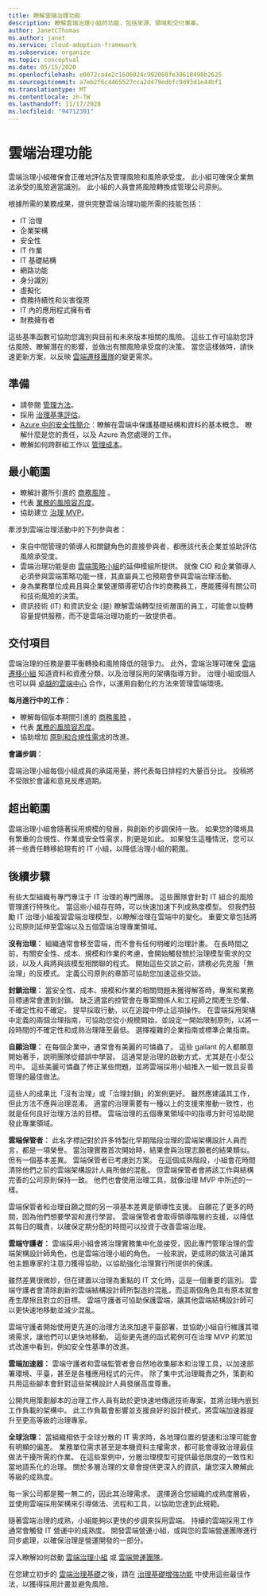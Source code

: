 ```yaml
---
title: 瞭解雲端治理功能
description: 瞭解雲端治理小組的功能，包括來源、領域和交付專案。
author: JanetCThomas
ms.author: janet
ms.service: cloud-adoption-framework
ms.subservice: organize
ms.topic: conceptual
ms.date: 05/15/2020
ms.openlocfilehash: e0072ca4e2c1606024c992088fe38618498b2625
ms.sourcegitcommit: a7eb2f6c4465527cca2d479edbfc9d93d1e44bf1
ms.translationtype: MT
ms.contentlocale: zh-TW
ms.lasthandoff: 11/17/2020
ms.locfileid: "94712301"
---
```

<!-- docutune:ignore IS -->

# <a name="cloud-governance-functions"></a>雲端治理功能

雲端治理小組確保會正確地評估及管理風險和風險承受度。 此小組可確保企業無法承受的風險適當識別。 此小組的人員會將風險轉換成管理公司原則。

根據所需的業務成果，提供完整雲端治理功能所需的技能包括：

- IT 治理
- 企業架構
- 安全性
- IT 作業
- IT 基礎結構
- 網路功能
- 身分識別
- 虛擬化
- 商務持續性和災害復原
- IT 內的應用程式擁有者
- 財務擁有者

這些基準函數可協助您識別與目前和未來版本相關的風險。 這些工作可協助您評估風險、瞭解潛在的影響，並做出有關風險承受度的決策。 當您這樣做時，請快速更新方案，以反映 [雲端遷移團隊](./cloud-migration.md)的變更需求。

## <a name="preparation"></a>準備

- 請參閱 [管理方法](../govern/index.md)。
- 採用 [治理基準評估](../govern/benchmark.md)。
- [Azure 中的安全性簡介](/learn/modules/intro-to-security-in-azure)：瞭解在雲端中保護基礎結構和資料的基本概念。 瞭解什麼是您的責任，以及 Azure 為您處理的工作。
- 瞭解如何跨群組工作以 [管理成本](../organize/cost-conscious-organization.md)。

## <a name="minimum-scope"></a>最小範圍

- 瞭解計畫所引進的 [商務風險](../govern/policy-compliance/risk-tolerance.md) 。
- 代表 [業務的風險容忍度](../govern/policy-compliance/risk-tolerance.md)。
- 協助建立 [治理 MVP](../govern/guides/index.md)。

牽涉到雲端治理活動中的下列參與者：

- 來自中間管理的領導人和關鍵角色的直接參與者，都應該代表企業並協助評估風險承受度。
- 雲端治理功能是由 [雲端策略小組](./cloud-strategy.md)的延伸模組所提供。 就像 CIO 和企業領導人必須參與雲端策略功能一樣，其直屬員工也預期會參與雲端治理活動。
- 身為業務單位成員且與企業營運領導密切合作的商務員工，應能獲得有關公司和技術風險的決策。
- 資訊技術 (IT) 和資訊安全 (是) 瞭解雲端轉型技術層面的員工，可能會以旋轉容量提供服務，而不是雲端治理功能的一致提供者。

## <a name="deliverable"></a>交付項目

雲端治理的任務是要平衡轉換和風險降低的競爭力。 此外，雲端治理可確保 [雲端遷移小組](./cloud-migration.md) 知道資料和資產分類，以及治理採用的架構指導方針。 治理小組或個人也可以與 [卓越的雲端中心](../organize/cloud-center-of-excellence.md) 合作，以運用自動化的方法來管理雲端環境。

**每月進行中的工作：**

- 瞭解每個版本期間引進的 [商務風險](../govern/policy-compliance/risk-tolerance.md) 。
- 代表 [業務的風險容忍度](../govern/policy-compliance/risk-tolerance.md)。
- 協助增加 [原則和合規性需求](../govern/policy-compliance/index.md)的改進。

**會議步調：**

雲端治理小組每個小組成員的承諾用量，將代表每日排程的大量百分比。 投稿將不受限於會議和意見反應週期。

## <a name="out-of-scope"></a>超出範圍

雲端治理小組會隨著採用規模的發展，與創新的步調保持一致。 如果您的環境具有繁重的合規性、作業或安全性需求，則更是如此。 如果發生這種情況，您可以將一些責任轉移給現有的 IT 小組，以降低治理小組的範圍。

## <a name="next-steps"></a>後續步驟

有些大型組織有專門專注于 IT 治理的專門團隊。 這些團隊會針對 IT 組合的風險管理進行特殊化。 當這些小組存在時，可以快速加速下列成熟度模型。 但我們鼓勵 IT 治理小組複習雲端治理模型，以瞭解治理在雲端中的變化。 重要文章包括將公司原則延伸至雲端以及五個雲端治理專業領域。

**沒有治理：** 組織通常會移至雲端，而不會有任何明確的治理計畫。 在長時間之前，有關安全性、成本、規模和作業的考慮，會開始觸發關於治理模型需求的交談，以及人員將與該模型相關聯的程式。 開始這些交談之前，請務必先克服「無治理」的反模式。 定義公司原則的章節可協助您加速這些交談。

**封鎖治理：** 當安全性、成本、規模和作業的相關問題未獲得解答時，專案和業務目標通常會遭到封鎖。 缺乏適當的控管會在專案關係人和工程師之間產生恐懼、不確定性和不確定。 提早採取行動，以在追蹤中停止這項操作。 在雲端採用架構中定義的兩個治理指南，可協助您從小規模開始，並設定一開始限制原則，以將一段時間的不確定性和成熟治理降至最低。 選擇複雜的企業指南或標準企業指南。

**自願治理：** 在每個企業中，通常會有美麗的可憐蟲了。 這些 gallant 的人都願意開始著手，説明團隊從錯誤中學習。 這通常是治理的啟動方式，尤其是在小型公司中。 這些美麗可憐蟲了修正某些問題，並將雲端採用小組推入一組一致且妥善管理的最佳做法。

這些人的成果比「沒有治理」或「治理封鎖」的案例更好。 雖然應建議其工作，但此方法不應與治理混淆。 適當的治理需要有一種以上的支援來推動一致性，也就是任何良好治理方法的目標。 雲端治理的五個專業領域中的指導方針可協助開發此專業領域。

**雲端保管者：** 此名字標記對於許多特製化早期階段治理的雲端架構設計人員而言，都是一項榮譽。 當治理實務首次開始時，結果會與治理志願者的結果類似。 但有一個基本差異。 雲端保管者已考慮到方案。 在這個成熟階段，小組會花時間清除他們之前的雲端架構設計人員所做的混亂。 但雲端保管者會將該工作與結構完善的公司原則保持一致。 他們也會使用治理工具，就像治理 MVP 中所述的一樣。

雲端保管者和治理自願之間的另一項基本差異是領導性支援。 自願花了更多的時間，因為他們想要學習和進行學習。 雲端保管者會取得領導階層的支援，以降低其每日的職責，以確保定期分配的時間可以投資于改善雲端治理。

**雲端守護者：** 雲端採用小組會將治理實務集中化並接受，因此專門管理治理的雲端架構設計師角色，也是雲端治理小組的角色。 一般來說，更成熟的做法可讓其他主題專家的注意力獲得協助，以協助強化治理實行所提供的保護。

雖然差異很微妙，但在建置以治理為重點的 IT 文化時，這是一個重要的區別。 雲端守護者會清除創新的雲端結構設計師所製造的混亂，而這兩個角色具有原本就會產生摩擦且對立的目標。 雲端守護者可協助保護雲端，讓其他雲端結構設計師可以更快速地移動並減少混亂。

雲端守護者開始使用更先進的治理方法來加速平臺部署，並協助小組自行維護其環境需求，讓他們可以更快地移動。 這些更先進的函式範例可在治理 MVP 的累加式改進中看到，例如安全性基準的改進。

**雲端加速器：** 雲端守護者和雲端監管者會自然地收集腳本和治理工具，以加速部署環境、平臺，甚至是各種應用程式的元件。 除了集中式治理職責之外，策劃和共用這些腳本會針對這些架構設計人員發展高度尊重。

公開共用策劃腳本的治理工作人員有助於更快速地傳遞技術專案，並將治理內嵌到工作負載的架構中。 此工作負載會影響並支援良好的設計模式，將雲端加速器提升至更高等級的治理專家。

**全球治理：** 當組織相依于全球分散的 IT 需求時，各地理位置的營運和治理可能會有明顯的偏差。 業務單位需求甚至是本機資料主權需求，都可能會導致治理最佳做法干擾所需的作業。 在這些案例中，分層治理模型可提供最低限度的一致性和當地語系化的治理。 關於多層治理的文章會提供更深入的資訊，讓您深入瞭解此等級的成熟度。

每一家公司都是獨一無二的，因此其治理需求。 選擇適合您組織的成熟度層級，並使用雲端採用架構來引導做法、流程和工具，以協助您達到此規範。

隨著雲端治理的成熟，小組能夠以更快的步調來採用雲端。 持續的雲端採用工作通常會觸發 IT 營運中的成熟度。 開發雲端營運小組，或與您的雲端營運團隊進行同步處理，以確保治理是營運開發的一部分。

深入瞭解如何啟動 [雲端治理小組](../get-started/team/cloud-governance.md) 或 [雲端營運團隊](../get-started/team/cloud-operations.md)。

在您建立初步的 [雲端治理基礎](../govern/initial-foundation.md)之後，請在 [治理基礎增強功能](../govern/foundation-improvements.md) 中使用這些最佳作法，以獲得採用計畫並避免風險。
